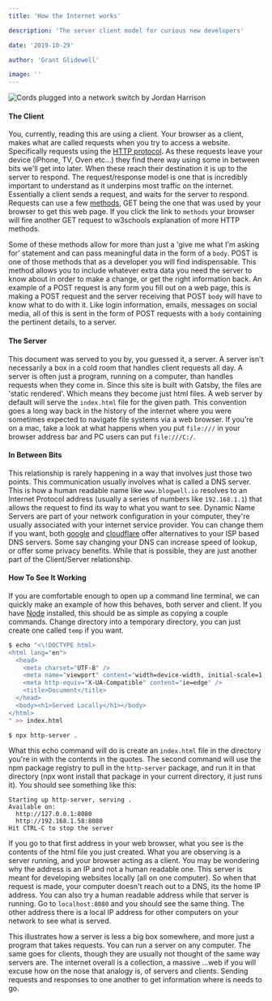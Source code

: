 ```yaml
---
title: 'How the Internet works'

description: 'The server client model for curious new developers'

date: '2019-10-29'

author: 'Grant Glidewell'

image: ''
---
```


![Cords plugged into a network switch by Jordan Harrison](https://images.unsplash.com/photo-1544197150-b99a580bb7a8?ixlib=rb-1.2.1&ixid=eyJhcHBfaWQiOjEyMDd9&auto=format&fit=crop&w=2550&q=80)

#### The Client

You, currently, reading this are using a client. Your browser as a client, makes what are called requests when you try to access a website. Specifically requests using the [HTTP protocol](https://developer.mozilla.org/en-US/docs/Web/HTTP/Overview). As these requests leave your device (iPhone, TV, Oven etc...) they find there way using some in between bits we'll get into later. When these reach their destination it is up to the server to respond. The request/response model is one that is incredibly important to understand as it underpins most traffic on the internet. Essentially a client sends a request, and waits for the server to respond. Requests can use a few [methods](https://www.w3schools.com/tags/ref_httpmethods.asp), GET being the one that was used by your browser to get this web page. If you click the link to `methods` your browser will fire another GET request to w3schools explanation of more HTTP methods.

Some of these methods allow for more than just a 'give me what I'm asking for' statement and can pass meaningful data in the form of a `body`. POST is one of those methods that as a developer you will find indispensable. This method allows you to include whatever extra data you need the server to know about in order to make a change, or get the right information back. An example of a POST request is any form you fill out on a web page, this is making a POST request and the server receiving that POST `body` will have to know what to do with it. Like login information, emails, messages on social media, all of this is sent in the form of POST requests with a `body` containing the pertinent details, to a server.

#### The Server

This document was served to you by, you guessed it, a server. A server isn't necessarily a box in a cold room that handles client requests all day. A server is often just a program, running on a computer, than handles requests when they come in. Since this site is built with Gatsby, the files are 'static rendered'. Which means they become just html files. A web server by default will serve the `index.html` file for the given path. This convention goes a long way back in the history of the internet where you were sometimes expected to navigate file systems via a web browser. If you're on a mac, take a look at what happens when you put `file:///` in your browser address bar and PC users can put `file:///C:/`.

#### In Between Bits

This relationship is rarely happening in a way that involves just those two points. This communication usually involves what is called a DNS server. This is how a human readable name like `www.blogwell.io` resolves to an Internet Protocol address (usually a series of numbers like `192.168.1.1`) that allows the request to find its way to what you want to see. Dynamic Name Servers are part of your network configuration in your computer, they're usually associated with your internet service provider. You can change them if you want, both [google](https://developers.google.com/speed/public-dns) and [cloudflare](https://blog.cloudflare.com/announcing-1111/) offer alternatives to your ISP based DNS servers. Some say changing your DNS can increase speed of lookup, or offer some privacy benefits. While that is possible, they are just another part of the Client/Server relationship.

#### How To See It Working

If you are comfortable enough to open up a command line terminal, we can quickly make an example of how this behaves, both server and client. If you have [Node](https://nodejs.org/) installed, this should be as simple as copying a couple commands. Change directory into a temporary directory, you can just create one called `temp` if you want.

```bash
$ echo "<\!DOCTYPE html>
<html lang="en">
  <head>
    <meta charset="UTF-8" />
    <meta name="viewport" content="width=device-width, initial-scale=1.0" />
    <meta http-equiv="X-UA-Compatible" content="ie=edge" />
    <title>Document</title>
  </head>
  <body><h1>Served Locally</h1></body>
</html>
" >> index.html

$ npx http-server .

```

What this echo command will do is create an `index.html` file in the directory you're in with the contents in the quotes. The second command will use the npm package registry to pull in the `http-server` package, and run it in that directory (npx wont install that package in your current directory, it just runs it). You should see something like this:

```
Starting up http-server, serving .
Available on:
  http://127.0.0.1:8080
  http://192.168.1.58:8080
Hit CTRL-C to stop the server
```

If you go to that first address in your web browser, what you see is the contents of the html file you just created. What you are observing is a server running, and your browser acting as a client. You may be wondering why the address is an IP and not a human readable one. This server is meant for developing websites locally (all on one computer). So when that request is made, your computer doesn't reach out to a DNS, its the home IP address. You can also try a human readable address while that server is running. Go to `localhost:8080` and you should see the same thing. The other address there is a local IP address for other computers on your network to see what is served.

This illustrates how a server is less a big box somewhere, and more just a program that takes requests. You can run a server on any computer. The same goes for clients, though they are usually not thought of the same way servers are. The internet overall is a collection, a massive ...web if you will excuse how on the nose that analogy is, of servers and clients. Sending requests and responses to one another to get information where is needs to go.
